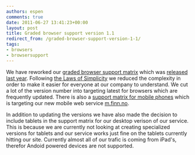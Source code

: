 ```yaml
---
authors: espen
comments: true
date: 2011-06-27 13:41:23+00:00
layout: post
title: Graded browser support version 1.1
redirect_from: /graded-browser-support-version-1-1/
tags:
- browsers
- browsersupport
---
```


We have reworked our [graded browser support matrix](http://finn-no.github.io/nettlesermatrisen/) which was [released last year](/2011/01/07/graded-browser-support-at-finn-no/). Following [the Laws of Simplicity](http://lawsofsimplicity.com/) we reduced the complexity in order to make it easier for everyone at our company to understand. We cut a lot of the version number into targeting latest for browsers which are frequently updated. There is also a [support matrix for mobile phones](http://finn-no.github.io/nettlesermatrisen/) which is targeting our new mobile web service [m.finn.no](http://m.finn.no).

In addition to updating the versions we have also made the decision to include tablets in the support matrix for our desktop verison of our service. This is because we are currently not looking at creating specialized versions for tablets and our service works just fine on the tablets currently hitting our site. Currently almost all of our trafic is coming from iPad's, therefor Andoid powered devices are not supported.